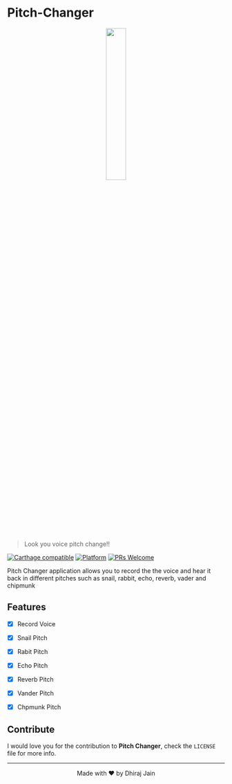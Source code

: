 # Pitch-Changer
<p align="center"><img width=30% src="https://user-images.githubusercontent.com/54300222/84586682-38c57b80-addf-11ea-9739-ba088322110b.png"></p>

> Look you voice pitch change!!

[![Carthage compatible](https://img.shields.io/badge/Carthage-compatible-4BC51D.svg?style=flat)](https://github.com/Carthage/Carthage)
[![Platform](https://img.shields.io/cocoapods/p/LFAlertController.svg?style=flat)](http://cocoapods.org/pods/LFAlertController)
[![PRs Welcome](https://img.shields.io/badge/PRs-welcome-brightgreen.svg?style=flat-square)](http://makeapullrequest.com)

Pitch Changer application allows you to record the the voice and hear it back in different pitches such as snail, rabbit, echo, reverb, vader and chipmunk

## Features

- [x] Record Voice
- [x] Snail Pitch 
- [x] Rabit Pitch
- [x] Echo Pitch
- [x] Reverb Pitch
- [x] Vander Pitch
- [x] Chpmunk Pitch


## Contribute

I would love you for the contribution to **Pitch Changer**, check the ``LICENSE`` file for more info.

___

<p align="center" >Made with ❤️ by Dhiraj Jain</p>